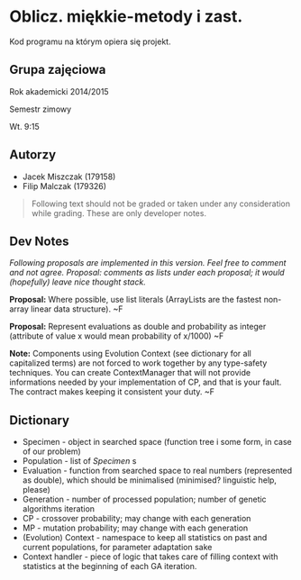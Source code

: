 Oblicz. miękkie-metody i zast.
==============================

Kod programu na którym opiera się projekt.

Grupa zajęciowa
---------------

Rok akademicki 2014/2015 

Semestr zimowy 

Wt. 9:15

Autorzy
-------

* Jacek Miszczak (179158)
* Filip Malczak (179326)

> Following text should not be graded or taken under any consideration while grading. These are only developer notes.

Dev Notes
---------

*Following proposals are implemented in this version. Feel free to comment and not agree. Proposal: comments as lists under
each proposal; it would (hopefully) leave nice thought stack.*

**Proposal:** Where possible, use list literals (ArrayLists are the fastest non-array linear data structure). ~F

**Proposal:** Represent evaluations as double and probability as integer (attribute of value x would mean probability of x/1000) ~F
 
**Note:** Components using Evolution Context (see dictionary for all capitalized terms) are not forced to work together 
    by any type-safety techniques. You can create ContextManager that will not provide informations needed by your 
    implementation of CP, and that is your fault. The contract makes keeping it consistent your duty. ~F  

Dictionary
----------

* Specimen - object in searched space (function tree i some form, in case of our problem)
* Population - list of _Specimen_ s
* Evaluation - function from searched space to real numbers (represented as double), which should be minimalised (minimised? linguistic help, please)
* Generation - number of processed population; number of genetic algorithms iteration
* CP - crossover probability; may change with each generation
* MP - mutation probability; may change with each generation
* (Evolution) Context - namespace to keep all statistics on past and current populations, for parameter adaptation sake
* Context handler - piece of logic that takes care of filling context with statistics at the beginning of each GA iteration.